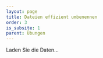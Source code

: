 ```yaml
---
layout: page
title: Dateien effizient umbenennen
order: 3
is_subsite: 1
parent: Übungen
---
```

<body class="theme-base-0d">
Laden Sie die Daten...
